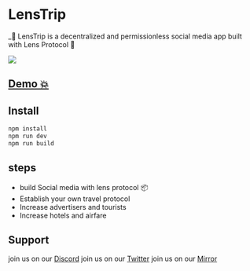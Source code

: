 # LensTrip

_👀 LensTrip is a decentralized and permissionless social media app built with Lens Protocol 🌿

[![](misc/demo.gif)](https://mkosir.github.io/react-parallax-tilt/?path=/story/react-parallax-tilt--glare-effect)

## [Demo 💥](https://testnet.0xtrip.xyz/)

## Install

```bash
npm install
npm run dev
npm run build
```

## steps

- build Social media with lens protocol 📦
- Establish your own travel protocol
- Increase advertisers and tourists
- Increase hotels and airfare


## Support

join us on our [Discord](https://discord.gg/aDtzhfd9c3)
join us on our [Twitter](https://twitter.com/0xtripxyz)
join us on our [Mirror](https://mirror.xyz/0x16A2B058265d353d20dBe40Cd764b9c815955f49)







